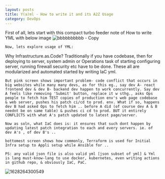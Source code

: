 ```yaml
---
layout: posts
title: Y(a)ml - How to write it and its A2Z Usage
category: DevOps
---
```

First of all, lets start with this compact turbo feeder note of How to write YML with below image
![bbbbbbbbbb - Copy](https://user-images.githubusercontent.com/11883023/166114322-c8fa6fc6-d968-4b23-af3e-73fdd8ba45ce.jpg)

    Now, lets explore usage of YML:
Why Infrastructure.as.Code? Traditionally if you have codebase, then for deploying to server, system admin or Operations task of starting configuring server, running firewall security etc have to be done. These all are modularized and automated started by writing IaC yml.

    But pink screen shows important problem- code conflict that occurs in big websites while many many devs, as for this eg., say dev A- react frontend dev & dev B- backend dev happen to work concurrently. Say dev A feels like removing 'Submit' button, replace it w sthg., asks Ops people to fetch him TEST copies of production env's web page codebase & web server, pushes his patch ci/cd to prod. env. What if so, happens dev B had asked Ops to fetch him .. before A did (of course dev A & B neednt be on same table) & pushes ci cd to prod. BUT it entirely CONFLICTS with what A's patch updated to latest page/server.

    Now as soln, what IaC does is: it ensures that such dont happen by updating latest patch integration to each and every servers. ie. of dev A's , of dev B's ..

    bottomest screen shows how commonly, Terraform is used for Initial Infra setup to Appli setup while Ansible for ..

    PS: any valid json file is also valid yml [json subset of yml] & Yml is lang must-know-lang to use docker, kubernetes, even writing actions in github repo, & obviously IaC, PaC.
![1628264300549](https://user-images.githubusercontent.com/11883023/166114380-e0842ea6-2433-47c3-8d70-c9b1e1fe2892.jpg)
